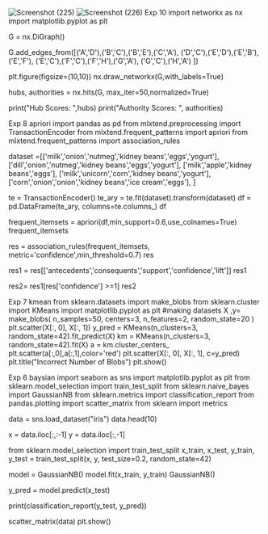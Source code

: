 ![Screenshot (225)](https://user-images.githubusercontent.com/98936216/186478120-fa74368d-b179-4abd-a2ba-bad10c88ccd6.png)
![Screenshot (226)](https://user-images.githubusercontent.com/98936216/186478149-994a6ff2-b774-4127-b633-88a9de984323.png)
Exp 10
import networkx as nx 
import matplotlib.pyplot as plt

G = nx.DiGraph()

G.add_edges_from([('A','D'),('B','C'),('B','E'),('C','A'),
                  ('D','C'),('E','D'),('E','B'),('E','F'),
                  ('E','C'),('F','C'),('F','H'),('G','A'),
                  ('G','C'),('H','A') ])

plt.figure(figsize=(10,10))
nx.draw_networkx(G,with_labels=True)

hubs, authorities = nx.hits(G, max_iter=50,normalized=True)

print("Hub Scores: ",hubs)
print("Authority Scores: ", authorities)

Exp 8 apriori
import pandas as pd
from mlxtend.preprocessing import TransactionEncoder
from mlxtend.frequent_patterns import apriori
from mlxtend.frequent_patterns import association_rules

dataset =[['milk','onion','nutmeg','kidney beans','eggs','yogurt'],
['dill','onion','nutmeg','kidney beans','eggs','yogurt'],
['milk','apple','kidney beans','eggs'],
['milk','unicorn','corn','kidney beans','yogurt'],
['corn','onion','onion','kidney beans','ice cream','eggs'],
]

te = TransactionEncoder()
te_ary = te.fit(dataset).transform(dataset)
df = pd.DataFrame(te_ary, columns=te.columns_)
df

frequent_itemsets = apriori(df,min_support=0.6,use_colnames=True)
frequent_itemsets

res = association_rules(frequent_itemsets, metric='confidence',min_threshold=0.7)
res

res1 = res[['antecedents','consequents','support','confidence','lift']]
res1

res2= res1[res['confidence'] >=1]
res2

Exp 7 kmean
from sklearn.datasets import make_blobs
from sklearn.cluster import KMeans
import matplotlib.pyplot as plt
#making datasets
X ,y= make_blobs(
    n_samples=50,
    centers=3,
    n_features=2,
    random_state=20
)
plt.scatter(X[:, 0], X[:, 1])
y_pred = KMeans(n_clusters=3, random_state=42).fit_predict(X)
km = KMeans(n_clusters=3, random_state=42).fit(X)
a = km.cluster_centers_
plt.scatter(a[:,0],a[:,1],color='red')
plt.scatter(X[:, 0], X[:, 1], c=y_pred)
plt.title("Incorrect Number of Blobs")
plt.show()

Exp 6 baysian
import seaborn as sns
import matplotlib.pyplot as plt 
from sklearn.model_selection import train_test_split
from sklearn.naive_bayes import GaussianNB
from sklearn.metrics import classification_report
from pandas.plotting import scatter_matrix 
from sklearn import metrics

   data = sns.load_dataset("iris")
data.head(10)

x = data.iloc[:,:-1]
y = data.iloc[:,-1]

from sklearn.model_selection import train_test_split
x_train, x_test, y_train, y_test = train_test_split(x, y, 
                              test_size=0.2, random_state=42)

model = GaussianNB()
model.fit(x_train, y_train)
GaussianNB()

y_pred = model.predict(x_test)

print(classification_report(y_test, y_pred))

scatter_matrix(data)
plt.show()

